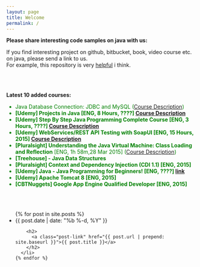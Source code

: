 ```yaml
---
layout: page
title: Welcome
permalink: /
---
```


**Please share interesting code samples on java with us:**

If you find interesting project on github, bitbucket, book, video course etc. on java, please send a link to us.  
For example, this repository is very <a href="https://github.com/iluwatar/java-design-patterns">helpful</a> i think.

<br/><br/>


**Latest 10 added courses:**

<ul>
<li style="color:green">Java Database Connection: JDBC and MySQL  (<a href="https://www.udemy.com/how-to-connect-java-jdbc-to-mysql/">Course Description</a>)</li>
<li style="color:green"><strong>[Udemy] Projects in Java [ENG, 8 Hours, ????] <a href="https://www.udemy.com/learn-java-by-building-projects/">Course Description</a></strong></li>
<li style="color:green"><strong>[Udemy] Step By Step Java Programming Complete Course [ENG, 3 Hours, ????] <a href="https://www.udemy.com/step-by-step-java-programming-complete-course/">Course Description</a></strong></li>
<li style="color:green"><strong>[Udemy] WebServices/REST API Testing with SoapUI [ENG, 15 Hours, 2015] <a href="https://www.udemy.com/webservices-testing-with-soap-ui/">Course Description</a></strong></li>
<li style="color:green"><strong>[Pluralsight] Understanding the Java Virtual Machine: Class Loading and Reflection</strong> [ENG, 1h 58m,28 Mar 2015] (<a href="http://www.pluralsight.com/courses/understanding-java-vm-class-loading-reflection">Course Description</a>)</li>
<li style="color:green"><strong>[Treehouse] - Java Data Structures</strong></li>
<li style="color:green"><strong>[Pluralsight] Context and Dependency Injection (CDI 1.1) [ENG, 2015]</strong></li>
<li style="color:green"><strong>[Udemy] Java - Java Programming for Beginners! [ENG, ????] <a href="https://www.udemy.com/java-programming-java-java/">link</a></strong></li>
<li style="color:green"><strong>[Udemy] Apache Tomcat 8 [ENG, 2015]</strong></li>
<li style="color:green"><strong>[CBTNuggets] Google App Engine Qualified Developer [ENG, 2015]</strong></li>
</ul>


<br/><br/>

<div class="home">

  <ul class="post-list">
    {% for post in site.posts %}
      <li>
        <span class="post-meta">{{ post.date | date: "%b %-d, %Y" }}</span>

        <h2>
          <a class="post-link" href="{{ post.url | prepend: site.baseurl }}">{{ post.title }}</a>
        </h2>
      </li>
    {% endfor %}
  </ul>


</div>

